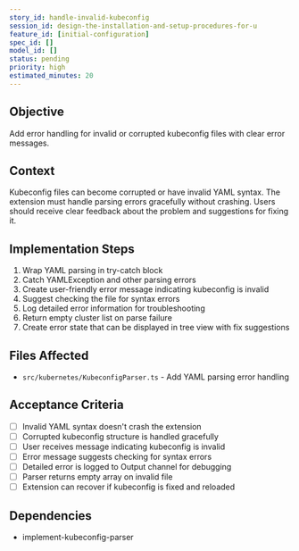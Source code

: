```yaml
---
story_id: handle-invalid-kubeconfig
session_id: design-the-installation-and-setup-procedures-for-u
feature_id: [initial-configuration]
spec_id: []
model_id: []
status: pending
priority: high
estimated_minutes: 20
---
```


## Objective

Add error handling for invalid or corrupted kubeconfig files with clear error messages.

## Context

Kubeconfig files can become corrupted or have invalid YAML syntax. The extension must handle parsing errors gracefully without crashing. Users should receive clear feedback about the problem and suggestions for fixing it.

## Implementation Steps

1. Wrap YAML parsing in try-catch block
2. Catch YAMLException and other parsing errors
3. Create user-friendly error message indicating kubeconfig is invalid
4. Suggest checking the file for syntax errors
5. Log detailed error information for troubleshooting
6. Return empty cluster list on parse failure
7. Create error state that can be displayed in tree view with fix suggestions

## Files Affected

- `src/kubernetes/KubeconfigParser.ts` - Add YAML parsing error handling

## Acceptance Criteria

- [ ] Invalid YAML syntax doesn't crash the extension
- [ ] Corrupted kubeconfig structure is handled gracefully
- [ ] User receives message indicating kubeconfig is invalid
- [ ] Error message suggests checking for syntax errors
- [ ] Detailed error is logged to Output channel for debugging
- [ ] Parser returns empty array on invalid file
- [ ] Extension can recover if kubeconfig is fixed and reloaded

## Dependencies

- implement-kubeconfig-parser

